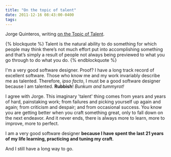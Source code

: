 ```yaml
---
title: "On the topic of talent"
date: 2011-12-16 08:43:00-0400
tags: 
---
```


Jorge Quinteros, writing [on the Topic of Talent](http://folio.jorgeq.com/post/14221217462/on-the-topic-of-talent).

{% blockquote %}
Talent is the natural ability to do something for which people may think there’s not much effort put into accomplishing something and that’s simply a result of people not always being previewed to what you go through to do what you do.
{% endblockquote %}

I'm a very good software designer. Proof? I have a long track record of excellent software. Those who know me and my work invariably describe me as talented. Therefore, *ipso facto*, I must be a good software designer because I am talented. **Rubbish**! *Bunkum and tummyrot!*

I agree with Jorge.  This imaginary 'talent' thing comes from years and years of hard, painstaking work; from failures and picking yourself up again and again; from criticism and despair; and from occasional success.  You know you are getting better when you craft something great, only to fall down on the next endeavor. And it never ends, there is always more to learn, more to improve, more to perfect.

I am a very good software designer **because I have spent the last 21 years of my life learning, practicing and tuning my craft**. 

And I still have a long way to go.
